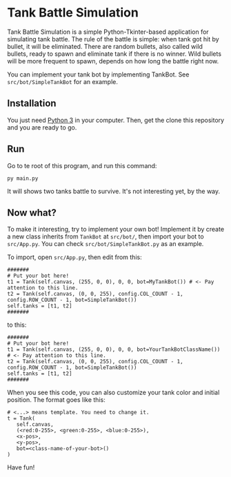 # Tank Battle Simulation

Tank Battle Simulation is a simple Python-Tkinter-based application for simulating tank battle. The rule of the battle is simple: when tank got hit by bullet, it will be eliminated. There are random bullets, also called wild bullets, ready to spawn and eliminate tank if there is no winner. Wild bullets will be more frequent to spawn, depends on how long the battle right now.

You can implement your tank bot by implementing TankBot. See `src/bot/SimpleTankBot` for an example.

## Installation
You just need [Python 3](https://www.python.org/downloads/) in your computer. Then, get the clone this repository and you are ready to go.

## Run
Go to te root of this program, and run this command:

```
py main.py
```

It will shows two tanks battle to survive. It's not interesting yet, by the way.

## Now what?
To make it interesting, try to implement your own bot! Implement it by create a new class inherits from `TankBot` at `src/bot/`, then import your bot to `src/App.py`. You can check `src/bot/SimpleTankBot.py` as an example.

To import, open `src/App.py`, then edit from this:
```
#######
# Put your bot here!
t1 = Tank(self.canvas, (255, 0, 0), 0, 0, bot=MyTankBot()) # <- Pay attention to this line.
t2 = Tank(self.canvas, (0, 0, 255), config.COL_COUNT - 1, config.ROW_COUNT - 1, bot=SimpleTankBot())
self.tanks = [t1, t2]
#######
```

to this:
```
#######
# Put your bot here!
t1 = Tank(self.canvas, (255, 0, 0), 0, 0, bot=YourTankBotClassName()) # <- Pay attention to this line.
t2 = Tank(self.canvas, (0, 0, 255), config.COL_COUNT - 1, config.ROW_COUNT - 1, bot=SimpleTankBot())
self.tanks = [t1, t2]
#######
```

When you see this code, you can also customize your tank color and initial position. The format goes like this:
```
# <...> means template. You need to change it.
t = Tank(
   self.canvas,
   (<red:0-255>, <green:0-255>, <blue:0-255>),
   <x-pos>,
   <y-pos>,
   bot=<class-name-of-your-bot>()
)
```

Have fun!
